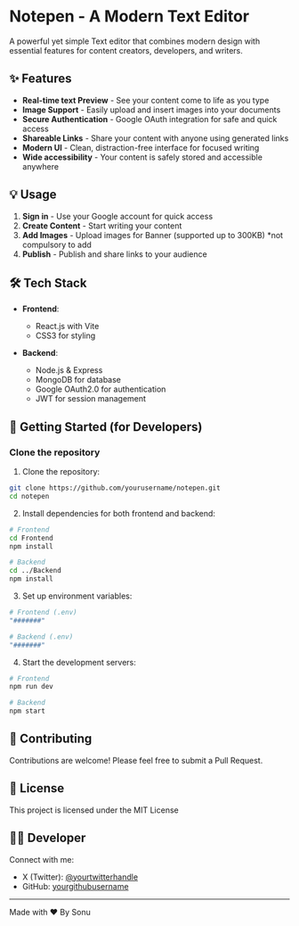 # Notepen - A Modern Text Editor

A powerful yet simple Text editor that combines modern design with essential features for content creators, developers, and writers.

## ✨ Features

- **Real-time text Preview** - See your content come to life as you type
- **Image Support** - Easily upload and insert images into your documents
- **Secure Authentication** - Google OAuth integration for safe and quick access
- **Shareable Links** - Share your content with anyone using generated links
- **Modern UI** - Clean, distraction-free interface for focused writing
- **Wide accessibility** - Your content is safely stored and accessible anywhere

## 💡 Usage

1. **Sign in** - Use your Google account for quick access
2. **Create Content** - Start writing your content
3. **Add Images** - Upload images for Banner (supported up to 300KB) *not compulsory to add
4. **Publish** - Publish and share links to your audience

## 🛠️ Tech Stack

- **Frontend**:
  - React.js with Vite
  - CSS3 for styling

- **Backend**:
  - Node.js & Express
  - MongoDB for database
  - Google OAuth2.0 for authentication
  - JWT for session management

## 🚀 Getting Started (for Developers)

### Clone the repository

1. Clone the repository:
```bash
git clone https://github.com/yourusername/notepen.git
cd notepen
```

2. Install dependencies for both frontend and backend:
```bash
# Frontend
cd Frontend
npm install

# Backend
cd ../Backend
npm install
```

3. Set up environment variables:
```bash
# Frontend (.env)
"#######"

# Backend (.env)
"#######"
```

4. Start the development servers:
```bash
# Frontend
npm run dev

# Backend
npm start
```

## 📝 Contributing

Contributions are welcome! Please feel free to submit a Pull Request.

## 📄 License

This project is licensed under the MIT License


## 👨‍💻 Developer

Connect with me:
- X (Twitter): [@yourtwitterhandle](https://twitter.com/yourtwitterhandle)
- GitHub: [yourgithubusername](https://github.com/yourgithubusername)

---
Made with ❤️ By Sonu